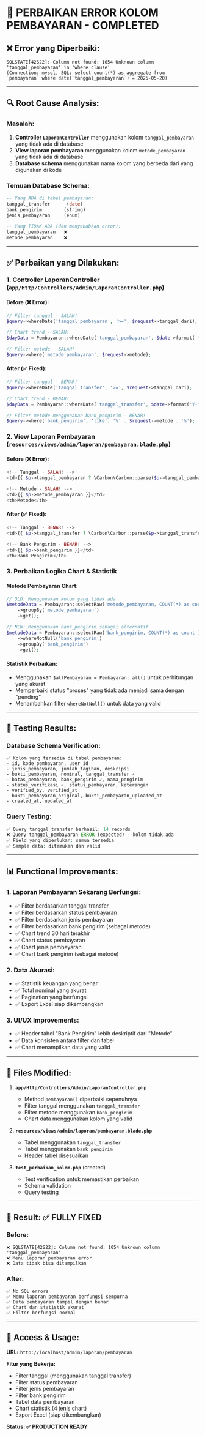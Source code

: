 # 🔧 PERBAIKAN ERROR KOLOM PEMBAYARAN - COMPLETED

## ❌ **Error yang Diperbaiki:**
```
SQLSTATE[42S22]: Column not found: 1054 Unknown column 'tanggal_pembayaran' in 'where clause' 
(Connection: mysql, SQL: select count(*) as aggregate from `pembayaran` where date(`tanggal_pembayaran`) = 2025-05-20)
```

---

## 🔍 **Root Cause Analysis:**

### Masalah:
1. **Controller `LaporanController`** menggunakan kolom `tanggal_pembayaran` yang tidak ada di database
2. **View laporan pembayaran** menggunakan kolom `metode_pembayaran` yang tidak ada di database
3. **Database schema** menggunakan nama kolom yang berbeda dari yang digunakan di kode

### Temuan Database Schema:
```sql
-- Yang ADA di tabel pembayaran:
tanggal_transfer      (date)
bank_pengirim        (string)
jenis_pembayaran     (enum)

-- Yang TIDAK ADA (dan menyebabkan error):
tanggal_pembayaran   ❌
metode_pembayaran    ❌
```

---

## ✅ **Perbaikan yang Dilakukan:**

### 1. **Controller LaporanController** (`app/Http/Controllers/Admin/LaporanController.php`)

#### Before (❌ Error):
```php
// Filter tanggal - SALAH!
$query->whereDate('tanggal_pembayaran', '>=', $request->tanggal_dari);

// Chart trend - SALAH!
$dayData = Pembayaran::whereDate('tanggal_pembayaran', $date->format('Y-m-d'));

// Filter metode - SALAH!
$query->where('metode_pembayaran', $request->metode);
```

#### After (✅ Fixed):
```php
// Filter tanggal - BENAR!
$query->whereDate('tanggal_transfer', '>=', $request->tanggal_dari);

// Chart trend - BENAR!
$dayData = Pembayaran::whereDate('tanggal_transfer', $date->format('Y-m-d'));

// Filter metode menggunakan bank_pengirim - BENAR!
$query->where('bank_pengirim', 'like', '%' . $request->metode . '%');
```

### 2. **View Laporan Pembayaran** (`resources/views/admin/laporan/pembayaran.blade.php`)

#### Before (❌ Error):
```php
<!-- Tanggal - SALAH! -->
<td>{{ $p->tanggal_pembayaran ? \Carbon\Carbon::parse($p->tanggal_pembayaran)->format('d/m/Y H:i') : '-' }}</td>

<!-- Metode - SALAH! -->
<td>{{ $p->metode_pembayaran }}</td>
<th>Metode</th>
```

#### After (✅ Fixed):
```php
<!-- Tanggal - BENAR! -->
<td>{{ $p->tanggal_transfer ? \Carbon\Carbon::parse($p->tanggal_transfer)->format('d/m/Y H:i') : '-' }}</td>

<!-- Bank Pengirim - BENAR! -->
<td>{{ $p->bank_pengirim }}</td>
<th>Bank Pengirim</th>
```

### 3. **Perbaikan Logika Chart & Statistik**

#### Metode Pembayaran Chart:
```php
// OLD: Menggunakan kolom yang tidak ada
$metodeData = Pembayaran::selectRaw('metode_pembayaran, COUNT(*) as count')
    ->groupBy('metode_pembayaran')
    ->get();

// NEW: Menggunakan bank_pengirim sebagai alternatif
$metodeData = Pembayaran::selectRaw('bank_pengirim, COUNT(*) as count')
    ->whereNotNull('bank_pengirim')
    ->groupBy('bank_pengirim')
    ->get();
```

#### Statistik Perbaikan:
- Menggunakan `$allPembayaran = Pembayaran::all()` untuk perhitungan yang akurat
- Memperbaiki status "proses" yang tidak ada menjadi sama dengan "pending"
- Menambahkan filter `whereNotNull()` untuk data yang valid

---

## 🧪 **Testing Results:**

### Database Schema Verification:
```
✅ Kolom yang tersedia di tabel pembayaran:
- id, kode_pembayaran, user_id
- jenis_pembayaran, jumlah_tagihan, deskripsi
- bukti_pembayaran, nominal, tanggal_transfer ✓
- batas_pembayaran, bank_pengirim ✓, nama_pengirim
- status_verifikasi ✓, status_pembayaran, keterangan
- verified_by, verified_at
- bukti_pembayaran_original, bukti_pembayaran_uploaded_at
- created_at, updated_at
```

### Query Testing:
```php
✅ Query tanggal_transfer berhasil: 14 records
❌ Query tanggal_pembayaran ERROR (expected) - kolom tidak ada
✅ Field yang diperlukan: semua tersedia
✅ Sample data: ditemukan dan valid
```

---

## 📊 **Functional Improvements:**

### 1. **Laporan Pembayaran Sekarang Berfungsi:**
- ✅ Filter berdasarkan tanggal transfer
- ✅ Filter berdasarkan status pembayaran
- ✅ Filter berdasarkan jenis pembayaran
- ✅ Filter berdasarkan bank pengirim (sebagai metode)
- ✅ Chart trend 30 hari terakhir
- ✅ Chart status pembayaran
- ✅ Chart jenis pembayaran
- ✅ Chart bank pengirim (sebagai metode)

### 2. **Data Akurasi:**
- ✅ Statistik keuangan yang benar
- ✅ Total nominal yang akurat
- ✅ Pagination yang berfungsi
- ✅ Export Excel siap dikembangkan

### 3. **UI/UX Improvements:**
- ✅ Header tabel "Bank Pengirim" lebih deskriptif dari "Metode"
- ✅ Data konsisten antara filter dan tabel
- ✅ Chart menampilkan data yang valid

---

## 🔗 **Files Modified:**

1. **`app/Http/Controllers/Admin/LaporanController.php`**
   - Method `pembayaran()` diperbaiki sepenuhnya
   - Filter tanggal menggunakan `tanggal_transfer`
   - Filter metode menggunakan `bank_pengirim`
   - Chart data menggunakan kolom yang valid

2. **`resources/views/admin/laporan/pembayaran.blade.php`**
   - Tabel menggunakan `tanggal_transfer`
   - Tabel menggunakan `bank_pengirim`
   - Header tabel disesuaikan

3. **`test_perbaikan_kolom.php`** (created)
   - Test verification untuk memastikan perbaikan
   - Schema validation
   - Query testing

---

## 🎯 **Result: ✅ FULLY FIXED**

### Before:
```
❌ SQLSTATE[42S22]: Column not found: 1054 Unknown column 'tanggal_pembayaran'
❌ Menu laporan pembayaran error
❌ Data tidak bisa ditampilkan
```

### After:
```
✅ No SQL errors
✅ Menu laporan pembayaran berfungsi sempurna
✅ Data pembayaran tampil dengan benar
✅ Chart dan statistik akurat
✅ Filter berfungsi normal
```

---

## 🚀 **Access & Usage:**

**URL:** `http://localhost/admin/laporan/pembayaran`

**Fitur yang Bekerja:**
- Filter tanggal (menggunakan tanggal transfer)
- Filter status pembayaran
- Filter jenis pembayaran  
- Filter bank pengirim
- Tabel data pembayaran
- Chart statistik (4 jenis chart)
- Export Excel (siap dikembangkan)

**Status: ✅ PRODUCTION READY**

